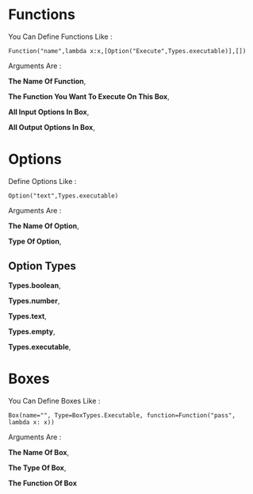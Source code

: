 # Functions

You Can Define Functions Like :

```
Function("name",lambda x:x,[Option("Execute",Types.executable)],[])
```

Arguments Are :

**The Name Of Function**,

**The Function You Want To Execute On This Box**,

**All Input Options In Box**,

**All Output Options In Box**,

# Options

Define Options Like :

```
Option("text",Types.executable)
```

Arguments Are :

**The Name Of Option**,

**Type Of Option**,

## Option Types

**Types.boolean**,

**Types.number**,

**Types.text**,

**Types.empty**,

**Types.executable**,

# Boxes

You Can Define Boxes Like :

```
Box(name="", Type=BoxTypes.Executable, function=Function("pass", lambda x: x))
```

Arguments Are :

**The Name Of Box**,

**The Type Of Box**,

**The Function Of Box**
